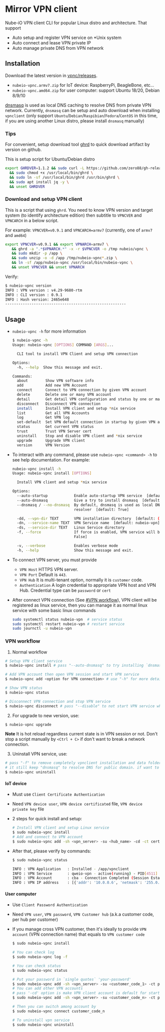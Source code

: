 # Mirror VPN client

Nube-iO VPN client CLI for popular Linux distro and architecture. That support

- Auto setup and register VPN service on *Unix system
- Auto connect and lease VPN private IP
- Auto manage private DNS from VPN network

## Installation

Download the latest version in [vpnc/releases](https://github.com/NubeIO/vpnc/releases).

- `nubeio-vpnc.armv7.zip` for IoT device: RaspberryPi, BeagleBone, etc...
- `nubeio-vpnc.amd64.zip` for user computer: support Ubuntu 18/20, Debian 8/9/10

[dnsmasq](https://thekelleys.org.uk/dnsmasq/doc.html) is used as local DNS caching to resolve DNS from private VPN network. Currently, `dnsmasq` can be setup and auto download when installing `vpnclient` (only support `Ubuntu`/`Debian`/`Raspibian`/`Fedora`/`CentOS` in this time, if you are using another Linux distro, please install `dnsmasq` manually)

### Tips

For convenient, setup download tool [ghrd](https://github.com/zero88/gh-release-downloader) to quick download artifact by version on github.

This is setup script for Ubuntu/Debian distro
```bash
export GHRDVER=1.1.2 && sudo curl -L https://github.com/zero88/gh-release-downloader/releases/download/v$GHRDVER/ghrd -o /usr/local/bin/ghrd \
  && sudo chmod +x /usr/local/bin/ghrd \
  && sudo ln -sf /usr/local/bin/ghrd /usr/bin/ghrd \
  && sudo apt install jq -y \
  && unset GHRDVER
```

### Download and setup VPN client

This is a script that using `ghrd`.
You need to know VPN version and target system (to identify architecture edition) then subtitle to `VPNCVER` and `VPNCARCH` in a below script.

For example: `VPNCVER=v0.9.1` and `VPNCARCH=armv7` (currently, one of `armv7` and `amd64`)

```bash
export VPNCVER=v0.9.1 && export VPNARCH=armv7 \
   && ghrd -a ".*$VPNARCH.*" -x -r $VPNCVER -o /tmp nubeio/vpnc \
   && sudo mkdir -p /app \
   && sudo unzip -o -d /app /tmp/nubeio-vpnc*.zip \
   && ln -sf /app/nubeio-vpnc /usr/local/bin/nubeio-vpnc \
   && unset VPNCVER && unset VPNARCH
```

Verify:

```bash
$ nubeio-vpnc version
INFO : VPN version : v4.29-9680-rtm
INFO : CLI version : 0.9.1
INFO : Hash version: 2465e648
-------------------------------------------------------
```

## Usage

- `nubeio-vpnc -h` for more information

  ```bash
  $ nubeio-vpnc -h
  Usage: nubeio-vpnc [OPTIONS] COMMAND [ARGS]...

    CLI tool to install VPN Client and setup VPN connection

  Options:
    -h, --help  Show this message and exit.

  Commands:
    about        Show VPN software info
    add          Add new VPN Account
    connect      Connect to VPN connection by given VPN account
    delete       Delete one or many VPN account
    detail       Get detail VPN configuration and status by one or many accounts
    disconnect   Disconnect VPN connection
    install      Install VPN client and setup *nix service
    list         Get all VPN Accounts
    log          Get VPN log
    set-default  Set VPN default connection in startup by given VPN account
    status       Get current VPN status
    trust        Trust VPN Server cert
    uninstall    Stop and disable VPN client and *nix service
    upgrade      Upgrade VPN client
    version      VPN Version
  ```
  
- To interact with any command, please use `nubeio-vpnc <command> -h` to see help documentation. For example:

  ```bash
  nubeio-vpnc install -h
  Usage: nubeio-vpnc install [OPTIONS]

    Install VPN client and setup *nix service

  Options:
    --auto-startup            Enable auto-startup VPN service  [default: False]
    --auto-dnsmasq            Give a try to install dnsmasq  [default: False]
    --dnsmasq / --no-dnsmasq  By default, dnsmasq is used as local DNS cache. Disabled it if using default System DNS
                              resolver  [default: True]

    -dd, --vpn-dir TEXT       VPN installation directory  [default: ("/app/vpnclient" or from "env.VPN_HOME")]
    -dn, --service-name TEXT  VPN Service name  [default: nubeio-vpn]
    -ds, --service-dir TEXT   Linux Service directory
    -f, --force               If force is enabled, VPN service will be removed then reinstall without backup  [default:
                              False]

    -v, --verbose             Enables verbose mode
    -h, --help                Show this message and exit.
  ```

- To connect VPN server, you must provide
  - `VPN Host` HTTPS VPN server.
  - `VPN Port` Default is `443`.
  - `VPN Hub`  It is multi-tenant option, normally it is `customer` code.
  - `Authentication` A login credential to appropriate VPN host and VPN Hub. Credential type can be `password` or `cert`

- After connect VPN connection (See [#VPN workflow](#vpn-workflow)), VPN client will be registered as linux service, then you can manage it as normal linux service with some basic linux commands

  ```bash
  sudo systemctl status nubeio-vpn  # service status
  sudo systemctl restart nubeio-vpn # restart service
  sudo journctl -u nubeio-vpn
  ```

### VPN workflow

1. Normal workflow

```bash
# Setup VPN client service
$ nubeio-vpnc install # pass "--auto-dnsmasq" to try installing `dnsmasq` internally

# Add VPN account then open VPN session and start VPN service
$ nubeio-vpnc add <option for VPN connection> # use "-h" for more detail

# Show VPN status
$ nubeio-vpnc status

# Disconnect VPN connection and stop VPN service
$ nubeio-vpnc disconnect # pass "--disable" to not start VPN service when startup computer
```

2. For upgrade to new version, use:

```bash
$ nubeio-vpnc upgrade
```
**Note** It is hot reload regardless current state is in VPN session or not. Don't stop a script manually by `<Ctrl + C>` if don't want to break a network connection.

3. Uninstall VPN service, use:

```bash
# pass "-f" to remove completely vpnclient installation and data folder
# it still keep "dnsmasq" to resolve DNS for public domain. if want to restore computer network to origin state, pass "--no-keep-dnsmasq"
$ nubeio-vpnc uninstall
```

#### IoT device

- Must use `Client Certificate Authentication`
- Need `VPN device user`, `VPN device certificated` file, `VPN device private key` file
- 2 steps for quick install and setup:

  ```bash
  # Install VPN client and setup Linux service
  $ sudo nubeio-vpnc install
  # Add and connect to VPN account
  $ sudo nubeio-vpnc add -sh <vpn_server> -su <hub_name> -cd -ct cert -cu <vpn_device_user> -cck <vpn_device_certificated> -cpk <vpn_device_private_key>
  ```

- After that, please verify by commands:

  ```bash
  $ sudo nubeio-vpnc status

  INFO : VPN Application   : Installed - /app/vpnclient
  INFO : VPN Service       : qweio-vpn - active(running) - PID[4511]
  INFO : VPN Account       : cba - Connection Completed (Session Established)
  INFO : VPN IP address    : [{'addr': '10.0.0.6', 'netmask': '255.0.0.0', 'broadcast': '10.255.255.255'}]
  ```

#### User computer

- Use `Client Password Authentication`
- Need `VPN user`, `VPN password`, `VPN Customer hub` (a.k.a customer code, per hub per customer)
- If you manage cross VPN customer, then it's ideally to provide `VPN account` (VPN connection name) that equals to `VPN customer code`

  ```bash
  $ sudo nubeio-vpnc install

  # You can check log
  $ sudo nubeio-vpnc log -f

  # You can check status
  $ sudo nubeio-vpnc status

  # Put your password in `single quotes` 'your-password'
  $ sudo nubeio-vpnc add -sh <vpn_server> -su <customer_code_1> -ct password -cu <vpn_user> -cp <vpn_password>
  # You can add other VPN accounts
  # pass '-cd' option is make VPN client account is default for startup computer
  $ sudo nubeio-vpnc add -sh <vpn_server> -su <customer_code_n> -ct password -cu <vpn_user> -cp <vpn_password> -cd

  # Then you can switch among account by
  $ sudo nubeio-vpnc connect customer_code_n

  # To uninstall vpn service
  $ sudo nubeio-vpnc uninstall
  ```
